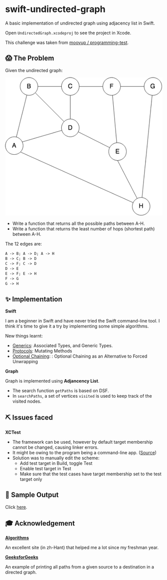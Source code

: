 # swift-undirected-graph

A basic implementation of undirected graph using adjacency list in Swift.

Open `UndirectedGraph.xcodeproj` to see the project in Xcode.

This challenge was taken from [moovup / programming-test](https://github.com/moovup/programming-test).

## 😱 The Problem

Given the undirected graph:

![Graph](graph.png)

- Write a function that returns all the possible paths between A­-H.
- Write a function that returns the least number of hops (shortest path) between A­-H.

The 12 edges are:
```
A -> B; A -> D; A -> H
B -> C; B -> D
C -> F; C -> D
D -> E
E -> F; E -> H
F -> G
G -> H
```

## ✨ Implementation
**Swift**

I am a beginner in Swift and have never tried the Swift command-line tool. I think it's time to give it a try by implementing some simple algorithms. 

New things learnt:

  - [Generics](https://docs.swift.org/swift-book/LanguageGuide/Generics.html): Associated Types, and Generic Types.
  - [Protocols](https://docs.swift.org/swift-book/LanguageGuide/Protocols.html#ID271): Mutating Methods
  - [Optional Chaining](https://docs.swift.org/swift-book/LanguageGuide/OptionalChaining.html#ID246): : Optional Chaining as an Alternative to Forced Unwrapping

**Graph**

Graph is implemented using **Adjancency List**.

- The search function `getPaths` is based on DSF.
- In `searchPaths`, a set of vertices `visited` is used to keep track of the visited nodes. 

## ⛏ Issues faced

**XCTest**

- The framework can be used, however by default target membership cannot be changed, causing linker errors.
- It might be owing to the program being a command-line app. ([Source](https://stackoverflow.com/questions/28070399/writing-xctestcase-for-mac-os-command-line-tool))
- Solution was to manually edit the scheme:
  - Add test target in Build, toggle Test
  - Enable test target in Test
  - Make sure that the test cases have target membership set to the test target only

## 🔎 Sample Output
Click [here](output.md).

## 🎓 Acknowledgement

[**Algorithms**](http://www.csie.ntnu.edu.tw/~u91029/Graph.html)

An excellent site (in zh-Hant) that helped me a lot since my freshman year.

[**GeeksforGeeks**](https://www.geeksforgeeks.org/find-paths-given-source-destination/)

An example of printing all paths from a given source to a destination in a directed graph.